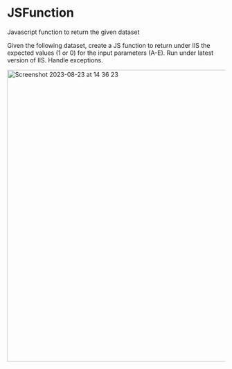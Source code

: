 # JSFunction
Javascript function to return the given dataset

Given the following dataset, create a JS function to return under IIS the expected values (1 or 0) for the input parameters (A-E). Run under latest version of IIS. Handle exceptions.

<img width="673" alt="Screenshot 2023-08-23 at 14 36 23" src="https://github.com/manabshy/JSFunction/assets/1440221/694a31ae-132e-45b6-9a74-a631e462ae2a">
